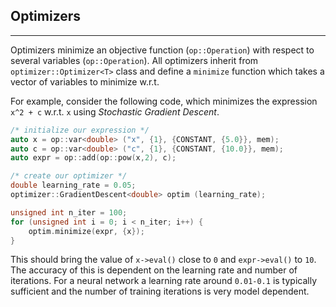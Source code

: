 ## Optimizers
--------------

Optimizers minimize an objective function (`op::Operation`) with respect to several variables (`op::Operation`). All optimizers inherit from `optimizer::Optimizer<T>` class and define a `minimize` function which takes a vector of variables to minimize w.r.t. 

For example, consider the following code, which minimizes the expression `x^2 + c` w.r.t. `x` using _Stochastic Gradient Descent_.

```c++
/* initialize our expression */
auto x = op::var<double> ("x", {1}, {CONSTANT, {5.0}}, mem);
auto c = op::var<double> ("c", {1}, {CONSTANT, {10.0}}, mem);
auto expr = op::add(op::pow(x,2), c);

/* create our optimizer */
double learning_rate = 0.05;
optimizer::GradientDescent<double> optim (learning_rate);

unsigned int n_iter = 100;
for (unsigned int i = 0; i < n_iter; i++) {
    optim.minimize(expr, {x});
}
```

This should bring the value of `x->eval()` close to `0` and `expr->eval()` to `10`. The accuracy of this is dependent on the learning rate and number of iterations. For a neural network a learning rate around `0.01-0.1` is typically sufficient and the number of training iterations is very model dependent.